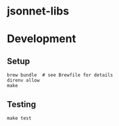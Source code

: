 # jsonnet-libs


# Development

## Setup

```
brew bundle  # see Brewfile for details
direnv allow
make
```

## Testing

```
make test
```
